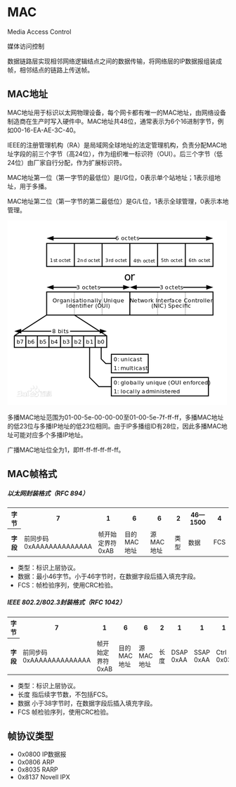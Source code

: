 # MAC

Media Access Control

媒体访问控制

数据链路层实现相邻网络逻辑结点之间的数据传输，将网络层的IP数据报组装成帧，相邻结点的链路上传送帧。

## MAC地址

MAC地址用于标识以太网物理设备，每个网卡都有唯一的MAC地址，由网络设备制造商在生产时写入硬件中。MAC地址共48位，通常表示为6个16进制字节，例如00-16-EA-AE-3C-40。

IEEE的注册管理机构（RA）是局域网全球地址的法定管理机构，负责分配MAC地址字段的前三个字节（高24位），作为组织唯一标识符（OUI）。后三个字节（低24位）由厂家自行分配，作为扩展标识符。

MAC地址第一位（第一字节的最低位）是I/G位，0表示单个站地址；1表示组地址，用于多播。

MAC地址第二位（第一字节的第二最低位）是G/L位，1表示全球管理，0表示本地管理。

![](1.png)

多播MAC地址范围为01-00-5e-00-00-00至01-00-5e-7f-ff-ff，多播MAC地址的低23位与多播IP地址的低23位相同。由于IP多播组ID有28位，因此多播MAC地址可能对应多个多播IP地址。

广播MAC地址位全为1，即ff-ff-ff-ff-ff-ff。

## MAC帧格式

##### 以太网封装格式（RFC 894）

<table>
    <tr>
        <th>字节</th>
        <th>7</th>
        <th>1</th>
        <th>6</th>
        <th>6</th>
        <th>2</th>
        <th>46—1500</th>
        <th>4</th>
    </tr>
    <tr>
        <th>字段</th>
        <td>前同步码<br/>0xAAAAAAAAAAAAAA</td>
        <td>帧开始定界符<br/>0xAB</td>
	    <td>目的MAC地址</td>
	    <td>源MAC地址</td>
	    <td>类型</td>
	    <td>数据</td>
	    <td>FCS</td>
    </tr>
</table>

- 类型：标识上层协议。
- 数据：最小46字节。小于46字节时，在数据字段后插入填充字段。
- FCS：帧检验序列，使用CRC检验。


##### IEEE 802.2/802.3封装格式（RFC 1042）

<table>
    <tr>
        <th>字节</th>
        <th>7</th>
        <th>1</th>
        <th>6</th>
        <th>6</th>
        <th>2</th>
        <th>1</th>
        <th>1</th>
        <th>1</th>
        <th>3</th>
        <th>2</th>
        <th>38-1492</th>
        <th>4</th>
    </tr>
    <tr>
        <th>字段</th>
        <td>前同步码<br/>0xAAAAAAAAAAAAAA</td>
        <td>帧开始定界符<br/>0xAB</td>
        <td>目的MAC地址</td>
        <td>源MAC地址</td>
        <td>长度</td>
        <td>DSAP<br/>0xAA</td>
        <td>SSAP<br/>0xAA</td>
        <td>Ctrl<br/>0x03</td>
        <td>Org Code<br/>0x000000</td>
        <td>类型</td>
        <td>数据</td>
        <td>FCS</td>
    </tr>
</table>

- 类型：标识上层协议。
- 长度	指后续字节数，不包括FCS。
- 数据	小于38字节时，在数据字段后插入填充字段。
- FCS	帧检验序列，使用CRC检验。

## 帧协议类型

- 0x0800	IP数据报
- 0x0806	ARP
- 0x8035	RARP
- 0x8137	Novell IPX